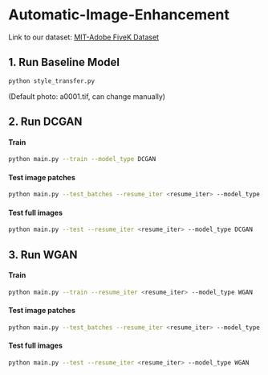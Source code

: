 # Automatic-Image-Enhancement
Link to our dataset: [MIT-Adobe FiveK Dataset](https://data.csail.mit.edu/graphics/fivek/)

## 1. Run Baseline Model

```bash
python style_transfer.py
```

(Default photo: a0001.tif, can change manually)

## 2. Run DCGAN

#### Train

```bash
python main.py --train --model_type DCGAN
```

#### Test image patches

```bash
python main.py --test_batches --resume_iter <resume_iter> --model_type DCGAN 
```

#### Test full images

```bash
python main.py --test --resume_iter <resume_iter> --model_type DCGAN 
```

## 3. Run WGAN

#### Train

```bash
python main.py --train --resume_iter <resume_iter> --model_type WGAN
```

#### Test image patches

```bash
python main.py --test_batches --resume_iter <resume_iter> --model_type WGAN 
```

#### Test full images

```bash
python main.py --test --resume_iter <resume_iter> --model_type WGAN 
```